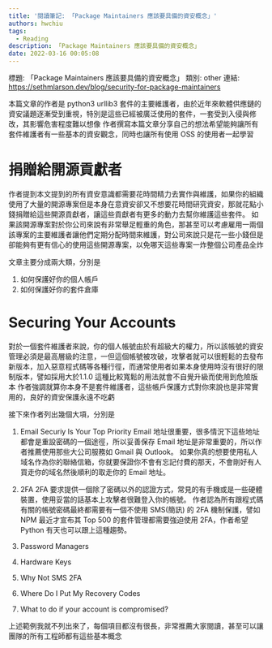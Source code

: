 ```yaml
---
title: '閱讀筆記: 「Package Maintainers 應該要具備的資安概念」'
authors: hwchiu
tags:
  - Reading
description: 「Package Maintainers 應該要具備的資安概念」
date: 2022-03-16 00:05:08
---
```


標題: 「Package Maintainers 應該要具備的資安概念」
類別: other
連結: https://sethmlarson.dev/blog/security-for-package-maintainers

本篇文章的作者是 python3 urllib3 套件的主要維護者，由於近年來軟體供應鏈的資安議題逐漸受到重視，特別是這些已經被廣泛使用的套件，一套受到入侵與修改，其影響危害程度難以想像
作者撰寫本篇文章分享自己的想法希望能夠讓所有套件維護者有一些基本的資安觀念，同時也讓所有使用 OSS 的使用者一起學習

# 捐贈給開源貢獻者
作者提到本文提到的所有資安意識都需要花時間精力去實作與維護，如果你的組織使用了大量的開源專案但是本身在意資安卻又不想要花時間研究資安，那就花點小錢捐贈給這些開源貢獻者，讓這些貢獻者有更多的動力去幫你維護這些套件。
如果該開源專案對於你公司來說有非常舉足輕重的角色，那甚至可以考慮雇用一兩個該專案的主要維護者讓他們定期分配時間來維護，對公司來說只是花一些小錢但是卻能夠有更有信心的使用這些開源專案，以免哪天這些專案一炸整個公司產品全炸

文章主要分成兩大類，分別是
1. 如何保護好你的個人帳戶
2. 如何保護好你的套件倉庫

# Securing Your Accounts
對於一個套件維護者來說，你的個人帳號由於有超級大的權力，所以該帳號的資安管理必須是最高層級的注意，一但這個帳號被攻破，攻擊者就可以很輕鬆的去發布新版本，加入惡意程式碼等各種行徑，而通常使用者如果本身使用時沒有很好的限制版本，譬如採用大於1.1.0 這種比較寬鬆的用法就會不自覺升級而使用到危險版本
作者強調就算你本身不是套件維護者，這些帳戶保護方式對你來說也是非常實用的，良好的資安保護永遠不吃虧

接下來作者列出幾個大項，分別是
1. Email Securiy Is Your Top Priority
Email 地址很重要，很多情況下這些地址都會是重設密碼的一個途徑，所以妥善保存 Email 地址是非常重要的，所以作者推薦使用那些大公司服務如 Gmail 與 Outlook。 如果你真的想要使用私人域名作為你的聯絡信箱，你就要保證你不會有忘記付費的那天，不會剛好有人買走你的域名然後順利的取走你的 Email 地址。
2. 2FA 
2FA 要求提供一個除了密碼以外的認證方式，常見的有手機或是一些硬體裝置，使用妥當的話基本上攻擊者很難登入你的帳號。
作者認為所有跟程式碼有關的帳號密碼最終都需要有一個不使用 SMS(簡訊) 的 2FA 機制保護，譬如 NPM 最近才宣布其 Top 500 的套件管理都需要強迫使用 2FA，作者希望 Python 有天也可以跟上這種趨勢。

3. Password Managers
4. Hardware Keys
5. Why Not SMS 2FA
6. Where Do I Put My Recovery Codes
7. What to do if your account is compromised?

上述範例我就不列出來了，每個項目都沒有很長，非常推薦大家閱讀，甚至可以讓團隊的所有工程師都有這些基本概念

